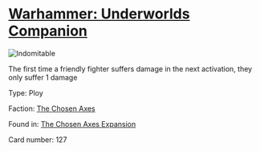 # [Warhammer: Underworlds Companion](https://guidokessels.github.io/wh-underworlds)

  

![Indomitable](https://warhammerunderworlds.com/wp-content/uploads/sites/6/2018/02/127_ENG.png)

The first time a friendly fighter suffers damage in the next activation, they only suffer 1 damage

Type: Ploy

Faction: [The Chosen Axes](https://guidokessels.github.io/wh-underworlds/factions/the-chosen-axes.md)

Found in: [The Chosen Axes Expansion](https://guidokessels.github.io/wh-underworlds/locations/the-chosen-axes-expansion.md)

Card number: 127

